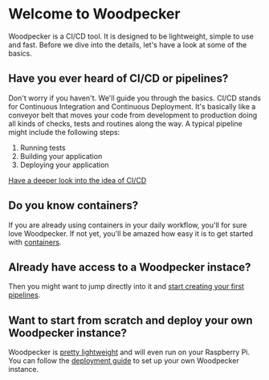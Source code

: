 # Welcome to Woodpecker

Woodpecker is a CI/CD tool. It is designed to be lightweight, simple to use and fast. Before we dive into the details, let's have a look at some of the basics.

## Have you ever heard of CI/CD or pipelines?

Don't worry if you haven't. We'll guide you through the basics. CI/CD stands for Continuous Integration and Continuous Deployment. It's basically like a conveyor belt that moves your code from development to production doing all kinds of
checks, tests and routines along the way. A typical pipeline might include the following steps:

1. Running tests
2. Building your application
3. Deploying your application

[Have a deeper look into the idea of CI/CD](https://www.redhat.com/en/topics/devops/what-is-ci-cd)

## Do you know containers?

If you are already using containers in your daily workflow, you'll for sure love Woodpecker. If not yet, you'll be amazed how easy it is to get started with [containers](https://opencontainers.org/).

## Already have access to a Woodpecker instace?

Then you might want to jump directly into it and [start creating your first pipelines](../20-usage/10-intro.md).

## Want to start from scratch and deploy your own Woodpecker instance?

Woodpecker is [pretty lightweight](../30-administration/00-getting-started.md#hardware-requirements) and will even run on your Raspberry Pi. You can follow the [deployment guide](../30-administration/00-getting-started.md) to set up your own Woodpecker instance.
